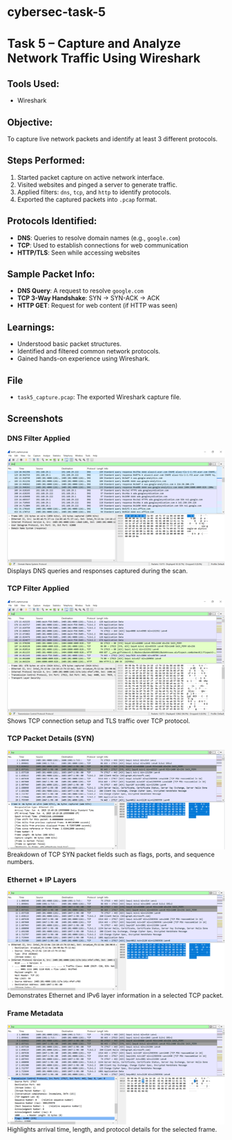 # cybersec-task-5

# Task 5 – Capture and Analyze Network Traffic Using Wireshark

## Tools Used:
- Wireshark

## Objective:
To capture live network packets and identify at least 3 different protocols.

## Steps Performed:
1. Started packet capture on active network interface.
2. Visited websites and pinged a server to generate traffic.
3. Applied filters: `dns`, `tcp`, and `http` to identify protocols.
4. Exported the captured packets into `.pcap` format.

## Protocols Identified:
- **DNS**: Queries to resolve domain names (e.g., `google.com`)
- **TCP**: Used to establish connections for web communication
- **HTTP/TLS**: Seen while accessing websites

## Sample Packet Info:
- **DNS Query**: A request to resolve `google.com`
- **TCP 3-Way Handshake**: SYN → SYN-ACK → ACK
- **HTTP GET**: Request for web content (if HTTP was seen)

## Learnings:
- Understood basic packet structures.
- Identified and filtered common network protocols.
- Gained hands-on experience using Wireshark.

## File
- `task5_capture.pcap`: The exported Wireshark capture file.

## Screenshots

### DNS Filter Applied
![DNS Filter](screenshots/dns_filter.PNG)  
Displays DNS queries and responses captured during the scan.

### TCP Filter Applied
![TCP Filter](screenshots/tcp_filter.PNG)  
Shows TCP connection setup and TLS traffic over TCP protocol.

### TCP Packet Details (SYN)
![Packet Details 1](screenshots/packet_details1.PNG)  
Breakdown of TCP SYN packet fields such as flags, ports, and sequence numbers.

### Ethernet + IP Layers
![Packet Details 2](screenshots/packet_details2.PNG)  
Demonstrates Ethernet and IPv6 layer information in a selected TCP packet.

### Frame Metadata
![Packet Details 3](screenshots/packet_details3.PNG)  
Highlights arrival time, length, and protocol details for the selected frame.


